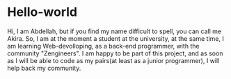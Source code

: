 # Hello-world
Hi, I am Abdellah, but if you find my name difficult to spell, you can call me Akira. So, I am at the moment a student at the university, at the same time, I am learning Web-devolloping, as a back-end programmer, with the community "Zengineers".
I am happy to be part of this project, and as soon as I will be able to code as my pairs(at least as a junior programmer), I will help back my community. 
